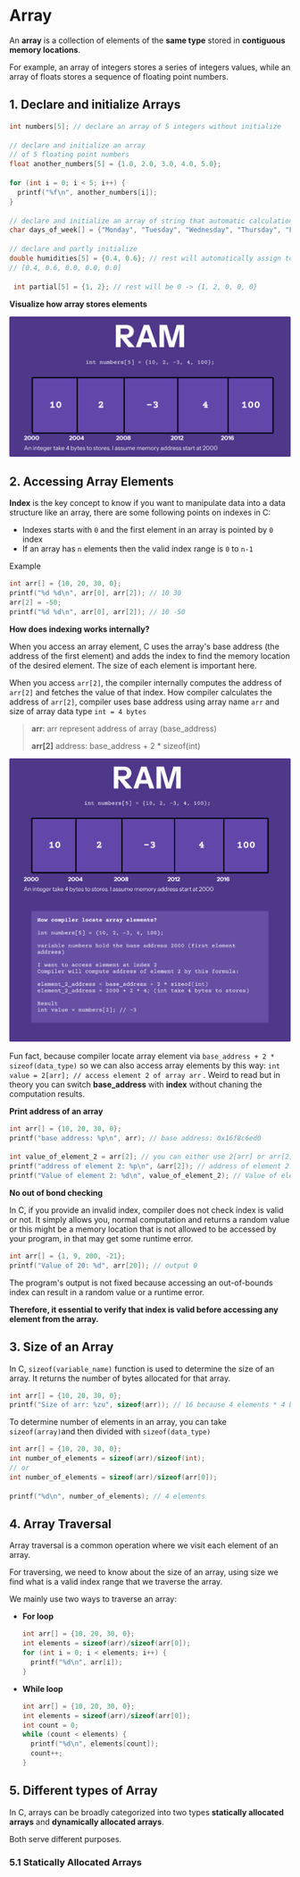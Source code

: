 # Array

An **array** is a collection of elements of the **same type** stored in **contiguous memory locations**.

For example, an array of integers stores a series of integers values, while an array of floats stores a sequence of floating point numbers.

## 1. Declare and initialize Arrays

```c
int numbers[5]; // declare an array of 5 integers without initialize

// declare and initialize an array
// of 5 floating point numbers
float another_numbers[5] = {1.0, 2.0, 3.0, 4.0, 5.0};

for (int i = 0; i < 5; i++) {
  printf("%f\n", another_numbers[i]);
}

// declare and initialize an array of string that automatic calculation size
char days_of_week[] = {"Monday", "Tuesday", "Wednesday", "Thursday", "Friday", "Saturday", "Sunday"};

// declare and partly initialize
double humidities[5] = {0.4, 0.6}; // rest will automatically assign to 0.0
// [0.4, 0.6, 0.0, 0.0, 0.0]

 int partial[5] = {1, 2}; // rest will be 0 -> {1, 2, 0, 0, 0}
```

**Visualize how array stores elements**

![Array Memory Visualize](./array_memory.png)

## 2. Accessing Array Elements

**Index** is the key concept to know if you want to manipulate data into a data structure like an array, there are some following points on indexes in C:

* Indexes starts with `0` and the first element in an array is pointed by `0` index
* If an array has `n` elements then the valid index range is `0` to `n-1`

Example

```c
int arr[] = {10, 20, 30, 0};
printf("%d %d\n", arr[0], arr[2]); // 10 30
arr[2] = -50;
printf("%d %d\n", arr[0], arr[2]); // 10 -50
```



**How does indexing works internally?**

When you access an array element, C uses the array's base address (the address of the first element) and adds the index to find the memory location of the desired element. The size of each element is important here.

When you access `arr[2]`, the compiler internally computes the address of `arr[2]` and fetches the value of that index. How compiler calculates the address of `arr[2]`, compiler uses base address using array name `arr` and size of array data type `int = 4 bytes`

> **arr**: arr represent address of array (base_address)
>
> **arr[2]** address: base_address + 2 * sizeof(int)

![Compiler compute array element addres](./array_memory_access.png)

Fun fact, because compiler locate array element via `base_address + 2 * sizeof(data_type)` so we can also access array elements by this way: `int value = 2[arr]; // access element 2 of array arr` . Weird to read but in theory you can switch **base_address** with **index** without chaning the computation results.

**Print address of an array**

```c
int arr[] = {10, 20, 30, 0};
printf("base address: %p\n", arr); // base address: 0x16f8c6ed0

int value_of_element_2 = arr[2]; // you can either use 2[arr] or arr[2]
printf("address of element 2: %p\n", &arr[2]); // address of element 2: 0x16f44eed8
printf("Value of element 2: %d\n", value_of_element_2); // Value of element 2: 30
```



**No out of bond checking**

In C, if you provide an invalid index, compiler does not check index is valid or not. It simply allows you, normal computation and returns a random value or this might be a memory location that is not allowed to be accessed by your program, in that may get some runtime error.

```c
int arr[] = {1, 9, 200, -21};
printf("Value of 20: %d", arr[20]); // output 0
```

The program's output is not fixed because accessing an out-of-bounds index can result in a random value or a runtime error.

**Therefore, it essential to verify that index is valid before accessing any element from the array.**

## 3. Size of an Array

In C, `sizeof(variable_name)` function is used to determine the size of an array. It returns the number of bytes allocated for that array.

```c
int arr[] = {10, 20, 30, 0};
printf("Size of arr: %zu", sizeof(arr)); // 16 because 4 elements * 4 bytes
```

To determine number of elements in an array, you can take `sizeof(array)`and then divided with `sizeof(data_type)` 

```c
int arr[] = {10, 20, 30, 0};
int number_of_elements = sizeof(arr)/sizeof(int);
// or
int number_of_elements = sizeof(arr)/sizeof(arr[0]);

printf("%d\n", number_of_elements); // 4 elements
```

## 4. Array Traversal

Array traversal is a common operation where we visit each element of an array.

For traversing, we need to know about the size of an array, using size we find what is a valid index range that we traverse the array.

We mainly use two ways to traverse an array:

* **For loop**

  ```c
  int arr[] = {10, 20, 30, 0};
  int elements = sizeof(arr)/sizeof(arr[0]);
  for (int i = 0; i < elements; i++) {
    printf("%d\n", arr[i]);
  }
  ```

  

* **While loop**

  ```c
  int arr[] = {10, 20, 30, 0};
  int elements = sizeof(arr)/sizeof(arr[0]);
  int count = 0;
  while (count < elements) {
    printf("%d\n", elements[count]);
    count++;
  }
  ```

## 5. Different types of Array

In C, arrays can be broadly categorized into two types **statically allocated arrays** and **dynamically allocated arrays**.

Both serve different purposes.

### 5.1 Statically Allocated Arrays

